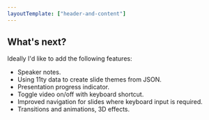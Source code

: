 ```yaml
---
layoutTemplate: ["header-and-content"]
---
```


## What's next?

<section>

Ideally I'd like to add the following features:

- Speaker notes.
- Using 11ty data to create slide themes from JSON.
- Presentation progress indicator.
- Toggle video on/off with keyboard shortcut.
- Improved navigation for slides where keyboard input is required.
- Transitions and animations, 3D effects.

<section>